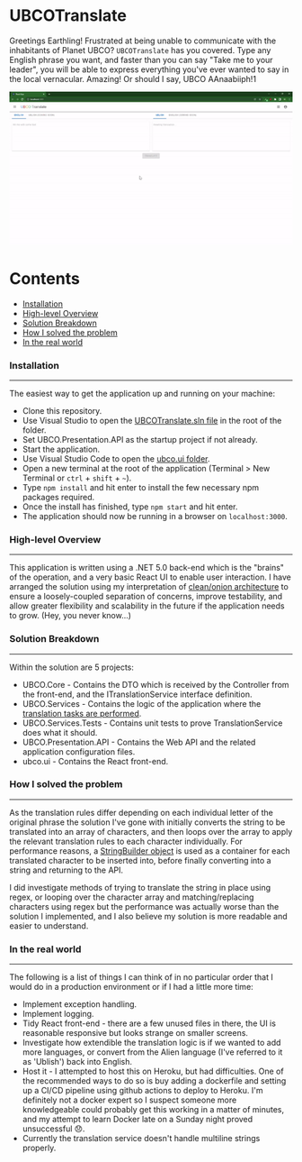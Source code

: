 # UBCOTranslate

Greetings Earthling! Frustrated at being unable to communicate with the inhabitants of Planet UBCO? `UBCOTranslate` has you covered. Type any English phrase you want, and faster than you can say "Take me to your leader", you will be able to express everything you've ever wanted to say in the local vernacular. Amazing! Or should I say, UBCO AAnaabiiph!1

![UBCOTranslate in action](img/UBCOTranslate.gif)

Contents
========

 * [Installation](#installation)
 * [High-level Overview](#high-level-overview)
 * [Solution Breakdown](#solution-breakdown)
 * [How I solved the problem](#how-i-solved-the-problem)
 * [In the real world]("in-the-real-world)

### Installation
---

The easiest way to get the application up and running on your machine:
- Clone this repository.
- Use Visual Studio to open the [UBCOTranslate.sln file](./UBCOTranslate.sln) in the root of the folder.
- Set UBCO.Presentation.API as the startup project if not already.
- Start the application.
- Use Visual Studio Code to open the [ubco.ui folder](/ubco.ui).
- Open a new terminal at the root of the application (Terminal > New Terminal or `ctrl` + `shift` + `~`).
- Type `npm install` and hit enter to install the few necessary npm packages required.
- Once the install has finished, type `npm start` and hit enter.
- The application should now be running in a browser on `localhost:3000`.

### High-level Overview
---

This application is written using a .NET 5.0 back-end which is the "brains" of the operation, and a very basic React UI to enable user interaction.
I have arranged the solution using my interpretation of [clean/onion architecture](https://docs.microsoft.com/en-us/dotnet/architecture/modern-web-apps-azure/common-web-application-architectures#clean-architecture) to ensure a loosely-coupled separation of concerns, improve testability, and allow greater flexibility and scalability in the future if the application needs to grow. (Hey, you never know...) 

### Solution Breakdown
---

Within the solution are 5 projects:
+ UBCO.Core - Contains the DTO which is received by the Controller from the front-end, and the ITranslationService interface definition.
+ UBCO.Services - Contains the logic of the application where the [translation tasks are performed](/UBCO.Services/Translation/TranslationService.cs).
+ UBCO.Services.Tests - Contains unit tests to prove TranslationService does what it should.
+ UBCO.Presentation.API - Contains the Web API and the related application configuration files.   
+ ubco.ui - Contains the React front-end.

### How I solved the problem
---

As the translation rules differ depending on each individual letter of the original phrase the solution I've gone with initially converts the string to be translated into an array of characters, and then loops over the array to apply the relevant translation rules to each character individually. For performance reasons, a [StringBuilder object](https://docs.microsoft.com/en-us/dotnet/standard/base-types/stringbuilder) is used as a container for each translated character to be inserted into, before finally converting into a string and returning to the API.

I did investigate methods of trying to translate the string in place using regex, or looping over the character array and matching/replacing characters using regex but the performance was actually worse than the solution I implemented, and I also believe my solution is more readable and easier to understand.

### In the real world
---

The following is a list of things I can think of in no particular order that I would do in a production environment or if I had a little more time:
+ Implement exception handling.
+ Implement logging.
+ Tidy React front-end - there are a few unused files in there, the UI is reasonable responsive but looks strange on smaller screens.
+ Investigate how extendible the translation logic is if we wanted to add more languages, or convert from the Alien language (I've referred to it as 'Ublish') back into English.
+ Host it - I attempted to host this on Heroku, but had difficulties. One of the recommended ways to do so is buy adding a dockerfile and setting up a CI/CD pipeline using github actions to deploy to Heroku. I'm definitely not a docker expert so I suspect someone more knowledgeable could probably get this working in a matter of minutes, and my attempt to learn Docker late on a Sunday night proved unsuccessful 😞.
+ Currently the translation service doesn't handle multiline strings properly.
